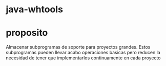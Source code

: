 # java-whtools
# proposito
  Almacenar subprogramas de soporte para proyectos grandes. Estos subprogramas pueden llevar acabo operaciones basicas pero reducen la necesidad de tener que implementarlos 
  continuamente en cada proyecto
  
 
